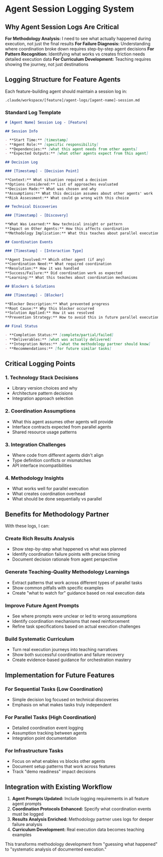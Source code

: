 # Agent Session Logging System

## Why Agent Session Logs Are Critical

**For Methodology Analysis:** I need to see what actually happened during execution, not just the final results
**For Failure Diagnosis:** Understanding where coordination broke down requires step-by-step agent decisions
**For Pattern Recognition:** Identifying what works vs creates friction needs detailed execution data
**For Curriculum Development:** Teaching requires showing the journey, not just destinations

## Logging Structure for Feature Agents

Each feature-building agent should maintain a session log in:

```
.claude/workspace/[feature]/agent-logs/[agent-name]-session.md
```

### Standard Log Template

```markdown
# [Agent Name] Session Log - [Feature]

## Session Info

- **Start Time:** [timestamp]
- **Agent Role:** [specific responsibility]
- **Dependencies:** [what this agent needs from other agents]
- **Expected Outputs:** [what other agents expect from this agent]

## Decision Log

### [Timestamp] - [Decision Point]

**Context:** What situation required a decision
**Options Considered:** List of approaches evaluated
**Decision Made:** What was chosen and why
**Assumptions:** What this decision assumes about other agents' work
**Risk Assessment:** What could go wrong with this choice

## Technical Discoveries

### [Timestamp] - [Discovery]

**What Was Learned:** New technical insight or pattern
**Impact on Other Agents:** How this affects coordination
**Methodology Implication:** What this teaches about parallel execution

## Coordination Events

### [Timestamp] - [Interaction Type]

**Agent Involved:** Which other agent (if any)
**Coordination Need:** What required coordination
**Resolution:** How it was handled
**Success/Failure:** Did coordination work as expected
**Learning:** What this teaches about coordination mechanisms

## Blockers & Solutions

### [Timestamp] - [Blocker]

**Blocker Description:** What prevented progress
**Root Cause:** Why this blocker occurred
**Solution Applied:** How it was resolved
**Prevention Strategy:** How to avoid this in future parallel execution

## Final Status

- **Completion Status:** [complete/partial/failed]
- **Deliverables:** [what was actually delivered]
- **Integration Notes:** [what the methodology partner should know]
- **Recommendations:** [for future similar tasks]
```

## Critical Logging Points

### 1. Technology Stack Decisions

- Library version choices and why
- Architecture pattern decisions
- Integration approach selection

### 2. Coordination Assumptions

- What this agent assumes other agents will provide
- Interface contracts expected from parallel agents
- Shared resource usage patterns

### 3. Integration Challenges

- Where code from different agents didn't align
- Type definition conflicts or mismatches
- API interface incompatibilities

### 4. Methodology Insights

- What works well for parallel execution
- What creates coordination overhead
- What should be done sequentially vs parallel

## Benefits for Methodology Partner

With these logs, I can:

### Create Rich Results Analysis

- Show step-by-step what happened vs what was planned
- Identify coordination failure points with precise timing
- Document decision rationale from agent perspective

### Generate Teaching-Quality Methodology Learnings

- Extract patterns that work across different types of parallel tasks
- Show common pitfalls with specific examples
- Create "what to watch for" guidance based on real execution data

### Improve Future Agent Prompts

- See where prompts were unclear or led to wrong assumptions
- Identify coordination mechanisms that need reinforcement
- Refine task specifications based on actual execution challenges

### Build Systematic Curriculum

- Turn real execution journeys into teaching narratives
- Show both successful coordination and failure recovery
- Create evidence-based guidance for orchestration mastery

## Implementation for Future Features

### For Sequential Tasks (Low Coordination)

- Simple decision log focused on technical discoveries
- Emphasis on what makes tasks truly independent

### For Parallel Tasks (High Coordination)

- Detailed coordination event logging
- Assumption tracking between agents
- Integration point documentation

### For Infrastructure Tasks

- Focus on what enables vs blocks other agents
- Document setup patterns that work across features
- Track "demo readiness" impact decisions

## Integration with Existing Workflow

1. **Agent Prompts Updated:** Include logging requirements in all feature agent prompts
2. **Coordination Protocols Enhanced:** Specify what coordination events must be logged
3. **Results Analysis Enriched:** Methodology partner uses logs for deeper failure analysis
4. **Curriculum Development:** Real execution data becomes teaching examples

This transforms methodology development from "guessing what happened" to "systematic analysis of documented execution."

